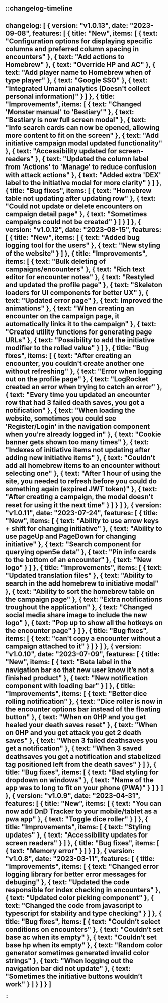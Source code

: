 ::changelog-timeline
---
changelog: [
  {
    version: "v1.0.13",
    date: "2023-09-08",
    features: [
      {
        title: "New",
        items: [
          { text: "Configuration options for displaying specific columns and preferred column spacing in encounters" },
          { text: "Add actions to Homebrew" },
          { text: "Override HP and AC" },
          { text: "Add player name to Homebrew when of type player" },
          { text: "Google SSO" },
          { text: "Integrated Umami analytics (Doesn't collect personal information)" }
        ]
      },
      {
        title: "Improvements",
        items: [
          { text: "Changed 'Monster manual' to 'Bestiary'" },
          { text: "Bestiary is now full screen modal" },
          { text: "Info search cards can now be opened, allowing more content to fit on the screen" },
          { text: "Add initiative campaign modal updated functionality" },
          { text: "Accessibility updated for screen-readers" },
          { text: "Updated the column label from 'Actions' to 'Manage' to reduce confusion with attack actions" },
          { text: "Added extra 'DEX' label to the initiative modal for more clarity" }
        ]
      },
      {
        title: "Bug fixes",
        items: [
          { text: "Homebrew table not updating after updating row" },
          { text: "Could not update or delete encounters on campaign detail page" },
          { text: "Sometimes campaigns could not be created" }
        ]
      }
    ]
  },
  {
    version: "v1.0.12",
    date: "2023-08-15",
    features: [
      {
        title: "New",
        items: [
          { text: "Added bug logging tool for the users" },
          { text: "New styling of the website" }
        ]
      },
      {
        title: "Improvements",
        items: [
          { text: "Bulk deleting of campaigns/encounters" },
          { text: "Rich text editor for encounter notes" },
          { text: "Restyled and updated the profile page" },
          { text: "Skeleton loaders for UI components for better UX" },
          { text: "Updated error page" },
          { text: Improved the animations" },
          { text: "When creating an encounter on the campaign page, it automatically links it to the campaign" },
          { text: "Created utility functions for generating page URLs" },
          { text: "Possibility to add the initiative modifier to the rolled value" }
        ]
      },
      {
        title: "Bug fixes",
        items: [
          { text: "After creating an encounter, you couldn't create another one without refreshing" },
          { text: "Error when logging out on the profile page" },
          { text: "LogRocket created an error when trying to catch an error" },
          { text: "Every time you updated an encounter row that had 3 failed death saves, you got a notification" },
          { text: "When loading the website, sometimes you could see 'Register/Login' in the navigation component when you're already logged in" },
          { text: "Cookie banner gets shown too many times" },
          { text: "Indexes of initiative items not updating after adding new initiative items" },
          { text: "Couldn't add all homebrew items to an encounter without selecting one" },
          { text: "After 1 hour of using the site, you needed to refresh before you could do something again (expired JWT token)" },
          { text: "After creating a campaign, the modal doesn't reset for using it the next time" }
        ]
      }
    ]
  },
  {
    version: "v1.0.11",
    date: "2023-07-24",
    features: [
      {
        title: "New",
        items: [
          { text: "Ability to use arrow keys + shift for changing initiative" },
          { text: "Ability to use pageUp and PageDown for changing initiative" },
          { text: "Search component for querying open5e data" },
          { text: "Pin info cards to the bottom of an encounter" },
          { text: "New logo" }
        ]
      },
      {
        title: "Improvements",
        items: [
          { text: "Updated translation files" },
          { text: "Ability to search in the add homebrew to initiative modal" },
          { text: "Ability to sort the homebrew table on the campaign page" },
          { text: "Extra notifications troughout the application" },
          { text: "Changed social media share image to include the new logo" },
          { text: "Pop up to show all the hotkeys on the encounter page" }
        ]
      },
      {
        title: "Bug fixes",
        items: [
          { text: "can't copy a encounter without a campaign attached to it" }
        ]
      }
    ]
  },
  {
    version: "v1.0.10",
    date: "2023-07-09",
    features: [
      {
        title: "New",
        items: [
          { text: "Beta label in the navigation bar so that new user know it’s not a finished product" },
          { text: "New notification component with loading bar" }
        ]
      },
      {
        title: "Improvements",
        items: [
          { text: "Better dice rolling notification" },
          { text: "Dice roller is now in the encounter options bar instead of the floating button" },
          { text: "When on 0HP and you get healed your death saves reset" },
          { text: "When on 0HP and you get attack you get 2 death saves" },
          { text: "When 3 failed deathsaves you get a notification" },
          { text: "When 3 saved deathsaves you get a notification and stabelized tag positioned left from the death saves" }
        ]
      },
      {
        title: "Bug fixes",
        items: [
          { text: "Bad styling for dropdown on windows" },
          { text: "Name of the app was to long to fit on your phone (PWA)" }
        ]
      }
    ]
  },
  {
    version: "v1.0.9",
    date: "2023-04-31",
    features: [
      {
        title: "New",
        items: [
          { text: "You can now add DnD Tracker to your mobile/tablet as a pwa app" },
          { text: "Toggle dice roller" }
        ]
      },
      {
        title: "Improvements",
        items: [
          { text: "Styling updates" },
          { text: "Accessibility updates for screen readers" }
        ]
      },
      {
        title: "Bug fixes",
        items: [
          { text: "Memory error" }
        ]
      }
    ]
  },
  {
    version: "v1.0.8",
    date: "2023-03-11",
    features: [
      {
        title: "Improvements",
        items: [
          { text: "Changed error logging library for better error messages for debuging" },
          { text: "Updated the code responsible for index checking in encounters" },
          { text: "Updated color picking component" },
          { text: "Changed the code from javascript to typescript for stability and type checking" }
        ]
      },
      {
        title: "Bug fixes",
        items: [
          { text: "Couldn’t select conditions on encounters" },
          { text: "Couldn’t set base ac when its empty" },
          { text: "Couldn’t set base hp when its empty" },
          { text: "Random color generator sometimes generated invalid color strings" },
          { text: "When logging out the navigation bar did not update" },
          { text: "Sometimes the initiative buttons wouldn’t work" }
        ]
      }
    ]
  }
]
---
::